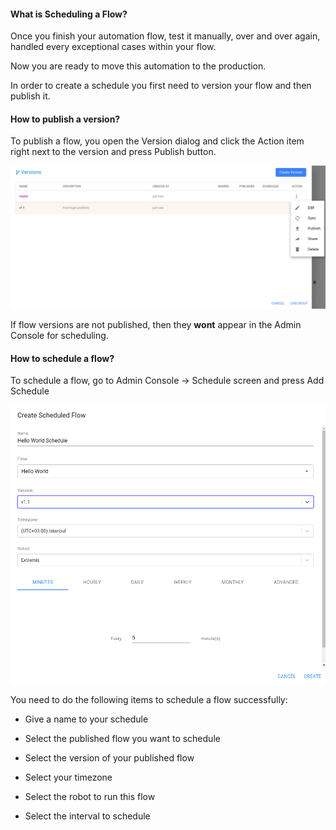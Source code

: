 #### What is Scheduling a Flow?
Once you finish your automation flow, test it manually, over and over again, handled every exceptional cases within your flow.

Now you are ready to move this automation to the production.

In order to create a schedule you first need to version your flow and then publish it.

#### How to publish a version?
To publish a flow, you open the Version dialog and click the Action item right next to the version and press Publish button.

![Publishing Version](https://raw.githubusercontent.com/robomotionio/robomotion-tutorials/master/images/publishing-schedule.png)

If flow versions are not published, then they **wont** appear in the Admin Console for scheduling.

#### How to schedule a flow?
To schedule a flow, go to Admin Console -> Schedule screen and press Add Schedule

![Scheduling](https://raw.githubusercontent.com/robomotionio/robomotion-tutorials/master/images/schedule.png)

You need to do the following items to schedule a flow successfully:

* Give a name to your schedule

* Select the published flow you want to schedule

* Select the version of your published flow

* Select your timezone

* Select the robot to run this flow

* Select the interval to schedule
